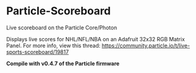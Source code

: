 # Particle-Scoreboard
Live scoreboard on the Particle Core/Photon

Displays live scores for NHL/NFL/NBA on an Adafruit 32x32 RGB Matrix Panel.
For more info, view this thread: https://community.particle.io/t/live-sports-scoreboard/19817

**Compile with v0.4.7 of the Particle firmware** 

